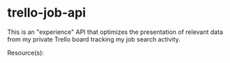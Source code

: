 # trello-job-api
This is an "experience" API that optimizes the presentation of relevant data from my private Trello board tracking my job search activity.

Resource(s): 

